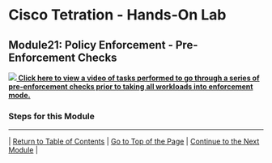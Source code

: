 # Cisco Tetration - Hands-On Lab
  
## Module21: Policy Enforcement - Pre-Enforcement Checks
  

<a href="https://cisco-tetration-hol-content.s3.amazonaws.com/videos/21_policy_enforcement_pre-enforcement.mp4" style="font-weight:bold" title="Enforcement Policy Tuning"><img src="https://onstakinc.github.io/cisco-tetration-hol/labguide/diagrams/images/video_icon_mini.png"> Click here to view a video of tasks performed to go through a series of pre-enforcement checks prior to taking all workloads into enforcement mode.</a>
  
### Steps for this Module  

---

| [Return to Table of Contents](https://onstakinc.github.io/cisco-tetration-hol/labguide/) | [Go to Top of the Page](https://onstakinc.github.io/cisco-tetration-hol/labguide/module21/) | [Continue to the Next Module](https://onstakinc.github.io/cisco-tetration-hol/labguide/module22/) |